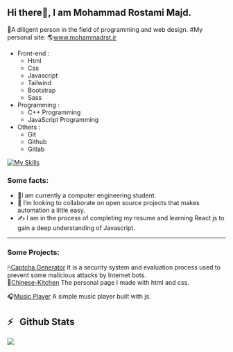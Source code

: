 ## Hi there👋, I am Mohammad Rostami Majd.

💪A diligent person in the field of programming and web design.
#My personal site:     🌎<a href="www.mohammadrst.ir">www.mohammadrst.ir</a>
<ul>
  <li>Front-end :
  <ul>
<li>Html</li>
<li>Css</li>
<li>Javascript</li>
<li>Tailwind</li>
<li>Bootstrap</li>
<li>Sass</li>
    
  </ul>
  </li>
  <li>Programming :
    <ul>
      <li>C++ Programming</li>
      <li>JavaScript Programming</li>
    </ul>
  </li>

   <li>Others :
    <ul>
      <li>Git</li>
      <li>Github</li>
      <li>Gitlab</li>
    </ul>
  </li>
</ul>

[![My Skills](https://skillicons.dev/icons?i=js,html,css,bootstrap,tailwind,sass,git,github,cpp)](https://skillicons.dev)


### Some facts:
<ul>
  <li> 🔭I am currently a computer engineering student.</li>
  <li>👯 I’m looking to collaborate on open source projects that makes automation a little easy.</li>
  <li>✍ I am in the process of completing my resume and learning React js to gain a deep understanding of Javascript.</li>
</ul>

<hr>

### Some Projects:
🖱[Captcha Generator](https://mohammad-rst8.github.io/Captcha-Code/) It is a security system and evaluation process used to prevent some malicious attacks by Internet bots.<br>
🤵[Chinese-Kitchen](https://mohammad-rst8.github.io/chinese-kitchen/) The personal page I made with html and css.

🎧[Music Player](https://mohammad-rst8.github.io/Music-player/) A simple music player built with js.
<h2>⚡️ &nbsp; Github Stats</h2>
<div display="flex" >

  <img src="https://github-readme-stats.vercel.app/api/top-langs/?username=Mohammad-Rst8" />
  
</div>

